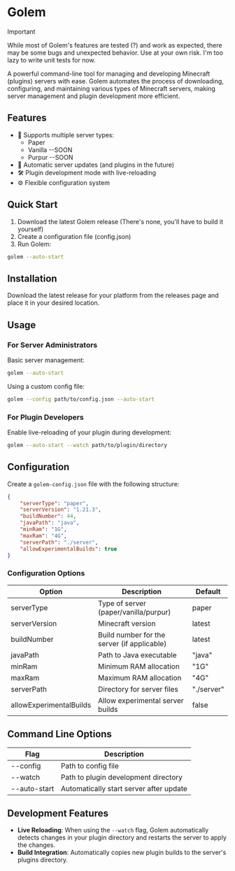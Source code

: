 # Golem

> [!IMPORTANT]
> While most of Golem's features are tested (?) and work as expected, there may be some bugs and unexpected behavior. Use at your own risk.
> I'm too lazy to write unit tests for now.

A powerful command-line tool for managing and developing Minecraft (plugins) servers with ease. Golem automates the process of downloading, configuring, and maintaining various types of Minecraft servers, making server management and plugin development more efficient.

## Features

- 🚀 Supports multiple server types:
  - Paper
  - Vanilla --SOON
  - Purpur  --SOON
- 🔄 Automatic server updates (and plugins in the future)
- 🛠️ Plugin development mode with live-reloading
- ⚙️ Flexible configuration system

## Quick Start

1. Download the latest Golem release (There's none, you'll have to build it yourself)
2. Create a configuration file (config.json)
3. Run Golem:
```bash
golem --auto-start
```

## Installation

Download the latest release for your platform from the releases page and place it in your desired location.

## Usage

### For Server Administrators

Basic server management:
```bash
golem --auto-start
```

Using a custom config file:
```bash
golem --config path/to/config.json --auto-start
```

### For Plugin Developers

Enable live-reloading of your plugin during development:
```bash
golem --auto-start --watch path/to/plugin/directory
```

## Configuration

Create a `golem-config.json` file with the following structure:

```json
{
    "serverType": "paper",
    "serverVersion": "1.21.3",
    "buildNumber": 44,
    "javaPath": "java",
    "minRam": "1G",
    "maxRam": "4G",
    "serverPath": "./server",
    "allowExperimentalBuilds": true
}
```

### Configuration Options

| Option | Description | Default |
|--------|-------------|---------|
| serverType | Type of server (paper/vanilla/purpur) | paper |
| serverVersion | Minecraft version | latest |
| buildNumber | Build number for the server (if applicable) | latest |
| javaPath | Path to Java executable | "java" |
| minRam | Minimum RAM allocation | "1G" |
| maxRam | Maximum RAM allocation | "4G" |
| serverPath | Directory for server files | "./server" |
| allowExperimentalBuilds | Allow experimental server builds | false |

## Command Line Options

| Flag | Description |
|------|-------------|
| --config | Path to config file |
| --watch | Path to plugin development directory |
| --auto-start | Automatically start server after update |

## Development Features

- **Live Reloading**: When using the `--watch` flag, Golem automatically detects changes in your plugin directory and restarts the server to apply the changes.
- **Build Integration**: Automatically copies new plugin builds to the server's plugins directory.
